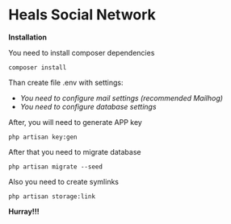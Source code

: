 # Heals Social Network
**Installation**

You need to install composer dependencies

`composer install`

Than create file .env with settings:

* _You need to configure mail settings (recommended Mailhog)_
* _You need to configure database settings_

After, you will need to generate APP key

`php artisan key:gen`

After that you need to migrate database

`php artisan migrate --seed`

Also you need to create symlinks

`php artisan storage:link`

**Hurray!!!**
